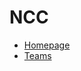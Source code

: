 # NCC
* [Homepage](https://www.ncc.hs-mittweida.de/)
* [Teams](https://teams.microsoft.com/l/team/19%3ad52wcBiwHCC6Ee_mj8pHODR2x210IVrma5UASmy1qxo1%40thread.tacv2/conversations?groupId=901aa2ae-0166-4bee-8578-7142cc507dee&tenantId=54bf0e02-a9b6-4105-856c-5be144438e43)